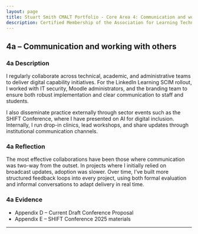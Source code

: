 ```yaml
---
layout: page
title: Stuart Smith CMALT Portfolio - Core Area 4: Communication and working with others
description: Certified Membership of the Association for Learning Technology (CMALT) portfolio of Stuart Smith, MSc, BA (Hons).
---
```


## 4a – Communication and working with others

### 4a Description

I regularly collaborate across technical, academic, and administrative teams to deliver digital capability initiatives. For the LinkedIn Learning SCIM rollout, I worked with IT security, Moodle administrators, and the branding team to ensure both robust implementation and clear communication to staff and students.

I also disseminate practice externally through sector events such as the SHIFT Conference, where I have presented on AI for digital inclusion. Internally, I run drop-in clinics, lead workshops, and share updates through institutional communication channels.

### 4a Reflection

The most effective collaborations have been those where communication was two-way from the outset. In projects where I initially relied on broadcast updates, adoption was slower. Over time, I’ve built more structured feedback loops into every project, using both formal evaluation and informal conversations to adapt delivery in real time.

### 4a Evidence

- Appendix D – Current Draft Conference Proposal
- Appendix E – SHIFT Conference 2025 materials

---
